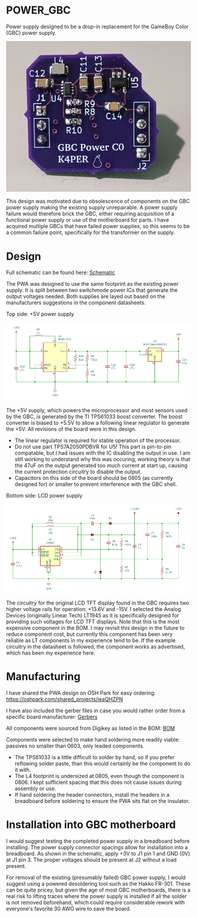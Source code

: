 # POWER_GBC

Power supply designed to be a drop-in replacement for the GameBoy Color (GBC) power supply. 

![Picture of PWA](img_PWA_top.png)

This design was motivated due to obsolescence of components on the GBC power supply making the existing supply unrepairable. A power supply failure would therefore brick the GBC, either requiring acquisition of a functional power supply or use of the motherboard for parts. I have acquired multiple GBCs that have failed power supplies, so this seems to be a common failure point, specifically for the transformer on the supply. 

# Design

Full schematic can be found here: [Schematic](schematic_revC0.pdf)

The PWA was designed to use the same footprint as the existing power supply. It is split between two switchmode power ICs that generate the output voltages needed. Both supplies are layed out based on the manufacturers suggestions in the component datasheets. 

Top side: +5V power supply

![Picture of Schematic Top PWA](img_5Vsupply.png)

The +5V supply, which powers the microprocessor and most sensors used by the GBC, is generated by the TI TPS61033 boost converter. The boost converter is biased to +5.5V to allow a following linear regulator to generate the +5V. All revisions of the board were in this design. 

- The linear regulator is required for stable operation of the processor.
- Do not use part TPS7A2050PDBVR for U5! This part is pin-to-pin compatable, but I had issues with the IC disabling the output in use. I am still working to understand why this was occuring, working theory is that the 47uF on the output generated too much current at start up, causing the current protection circuitry to disable the output.
- Capacitors on this side of the board should be 0805 (as currently designed for) or smaller to prevent interference with the GBC shell. 

Bottom side: LCD power supply

![Picture of Schematic Bottom PWA](img_LCDsupply.png)

The circuitry for the original LCD TFT display found in the GBC requires two higher voltage rails for operation: +13.6V and -15V. I selected the Analog Devices (originally Linear Tech) LT1945 as it is specifically designed for providing such voltages for LCD TFT displays. Note that this is the most expensive component in the BOM. I may revisit this design in the future to reduce component cost, but currently this component has been very reliable as LT components in my experience tend to be. If the example circuitry in the datasheet is followed, the component works as advertised, which has been my experience here. 

# Manufacturing

I have shared the PWA design on OSH Park for easy ordering: https://oshpark.com/shared_projects/ieaQHZPN

I have also included the gerber files in case you would rather order from a specific board manufacturer: [Gerbers](gerbers_revC0.zip)

All components were sourced from Digikey as listed in the BOM: [BOM](BOM_revC0.csv)

Components were selected to make hand soldering more readily viable: passives no smaller than 0603, only leaded components.

- The TPS61033 is a little difficult to solder by hand, so if you prefer reflowing solder paste, than this would certainly be the component to do it with.
- The L4 footprint is undersized at 0805, even though the component is 0806. I kept sufficient spacing that this does not cause issues during assembly or use.
- If hand soldering the header connectors, install the headers in a breadboard before soldering to ensure the PWA sits flat on the insulator.

# Installation into GBC motherboard

I would suggest testing the completed power supply in a breadboard before installing. The power supply connector spacings allow for installation into a breadboard. As shown in the schematic, apply +3V to J1 pin 1 and GND (0V) at J1 pin 3. The proper voltages should be present at J2 without a load present. 

For removal of the existing (presumably failed) GBC power supply, I would suggest using a powered desoldering tool such as the Hakko FR-301. These can be quite pricey, but given the age of most GBC motherboards, there is a real risk to lifting traces where the power supply is installed if all the solder is not removed beforehand, which could require considerable rework with everyone's favorite 30 AWG wire to save the board. 





